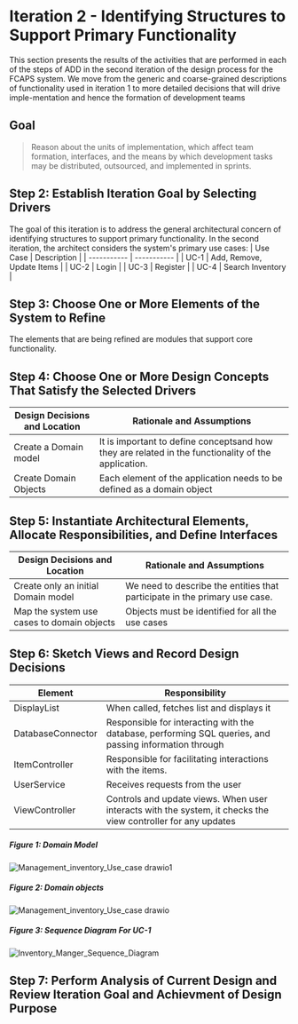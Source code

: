 # Iteration 2 - Identifying Structures to Support Primary Functionality 

This section presents the results of the activities that are performed in each of the steps
of ADD in the second iteration of the design process for the FCAPS system. We move from the generic and
coarse-grained descriptions of functionality used in iteration 1 to more detailed
decisions that will drive imple-mentation and hence the formation of development teams 

## Goal

> Reason about the units of implementation, which affect team formation, interfaces, and the means by
  which development tasks may be distributed, outsourced, and implemented in sprints.
  
## Step 2: Establish Iteration Goal by Selecting Drivers
The goal of this iteration is  to address the general architectural concern of identifying structures
to support primary functionality. In the second iteration, the architect considers the system's primary
use cases:
| Use Case   | Description |
| -----------                     |               ----------- |
| UC-1 | Add, Remove, Update Items |
| UC-2 | Login |
| UC-3 | Register |
| UC-4 | Search Inventory |

## Step 3: Choose One or More Elements of the System to Refine 
The elements that are being refined are modules that support core functionality.
## Step 4: Choose One or More Design Concepts That Satisfy the Selected Drivers
| Design Decisions and Location   | Rationale and Assumptions |
| -----------                     |               ----------- |
|Create a Domain model            | It is important to define conceptsand how they are related in the functionality of the application.|
| Create Domain Objects           | Each element of the application needs to be defined as a domain object |


## Step 5: Instantiate Architectural  Elements, Allocate  Responsibilities, and Define Interfaces 
| Design Decisions and Location   | Rationale and Assumptions |
| -----------                     |               ----------- |
|Create only an initial Domain model       | We need to describe the entities that participate in the primary use case.|
|Map the system use cases to domain objects| Objects must be identified for all the use cases|


## Step 6: Sketch Views and Record Design Decisions
| Element                         |            Responsibility |
| -----------                     |               ----------- |
| DisplayList                     | When called, fetches list and displays it | 
| DatabaseConnector               | Responsible for interacting with the database, performing SQL queries, and passing information through|
| ItemController                  | Responsible for facilitating interactions with the items. |
| UserService                     | Receives requests from the user |
| ViewController                  | Controls and update views. When user interacts with the system, it checks the view controller for any updates |

##### Figure 1: Domain Model
![Management_inventory_Use_case drawio1](https://user-images.githubusercontent.com/73712369/142634792-56ffee30-0440-44a2-8615-75098b371f11.png)

##### Figure 2: Domain objects
![Management_inventory_Use_case drawio](https://user-images.githubusercontent.com/73712369/142634811-1d4594fc-f68d-424f-bbba-4b66bea240d5.png)

##### Figure 3: Sequence Diagram For UC-1
![Inventory_Manger_Sequence_Diagram](https://user-images.githubusercontent.com/73712369/142639791-6cf6db3c-d93c-48e2-bd3b-69434cdee785.png)

## Step 7: Perform Analysis of Current Design and Review Iteration Goal and Achievment of Design Purpose


